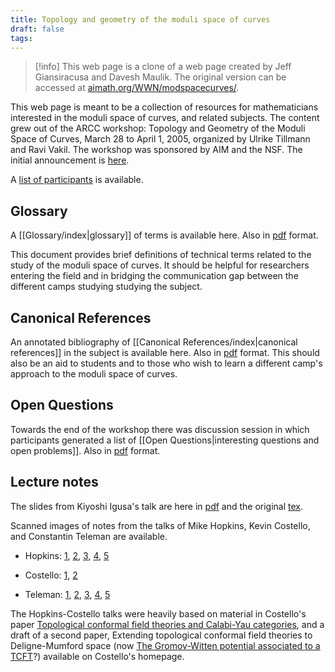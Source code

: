 ```yaml
---
title: Topology and geometry of the moduli space of curves
draft: false
tags:
---
```


> [!info]
> This web page is a clone of a web page created by Jeff Giansiracusa and Davesh Maulik. The original version can be accessed at [aimath.org/WWN/modspacecurves/](https://www.aimath.org/WWN/modspacecurves/).

This web page is meant to be a collection of resources for mathematicians interested in the moduli space of curves, and related subjects. The content grew out of the ARCC workshop: Topology and Geometry of the Moduli Space of Curves, March 28 to April 1, 2005, organized by Ulrike Tillmann and Ravi Vakil. The workshop was sponsored by AIM and the NSF. The initial announcement is [here](https://www.aimath.org/ARCC/workshops/modspacecurves.html).

A [list of participants](https://aimath.org/cgi-bin/showparticipants.prl?workshop=40&mode=participantlist) is available.

## Glossary

A [[Glossary/index|glossary]] of terms is available here. Also in [pdf](https://www.aimath.org/WWN/modspacecurves/glossary.pdf) format.

This document provides brief definitions of technical terms related to the study of the moduli space of curves. It should be helpful for researchers entering the field and in bridging the communication gap between the different camps studying studying the subject.

## Canonical References

An annotated bibliography of [[Canonical References/index|canonical references]] in the subject is available here. Also in [pdf](https://www.aimath.org/WWN/modspacecurves/canonical-references.pdf) format. This should also be an aid to students and to those who wish to learn a different camp's approach to the moduli space of curves.

## Open Questions

Towards the end of the workshop there was discussion session in which participants generated a list of [[Open Questions|interesting questions and open problems]]. Also in [pdf](https://www.aimath.org/WWN/modspacecurves/open-problems.pdf) format.

## Lecture notes

The slides from Kiyoshi Igusa's talk are here in [pdf](https://www.aimath.org/WWN/modspacecurves/igusa/AxiomSlides2.pdf) and the original [tex](https://www.aimath.org/WWN/modspacecurves/igusa/AxiomSlides2.tex).

Scanned images of notes from the talks of Mike Hopkins, Kevin Costello, and Constantin Teleman are available.

- Hopkins: [1](https://www.aimath.org/WWN/modspacecurves/hopkins-notes/hopkins-1.jpg), [2](https://www.aimath.org/WWN/modspacecurves/hopkins-notes/hopkins-2.jpg), [3](https://www.aimath.org/WWN/modspacecurves/hopkins-notes/hopkins-3.jpg), [4](https://www.aimath.org/WWN/modspacecurves/hopkins-notes/hopkins-4.jpg), [5](https://www.aimath.org/WWN/modspacecurves/hopkins-notes/hopkins-5.jpg)

- Costello: [1](https://www.aimath.org/WWN/modspacecurves/costello-notes/costello-1.jpg), [2](https://www.aimath.org/WWN/modspacecurves/costello-notes/costello-2.jpg)

- Teleman: [1](https://www.aimath.org/WWN/modspacecurves/teleman-notes/teleman-1.jpg), [2](https://www.aimath.org/WWN/modspacecurves/teleman-notes/teleman-2.jpg), [3](https://www.aimath.org/WWN/modspacecurves/teleman-notes/teleman-3.jpg), [4](https://www.aimath.org/WWN/modspacecurves/teleman-notes/teleman-4.jpg), [5](https://www.aimath.org/WWN/modspacecurves/teleman-notes/teleman-5.jpg)

The Hopkins-Costello talks were heavily based on material in Costello's paper [Topological conformal field theories and Calabi-Yau categories](https://arxiv.org/abs/math/0412149), and a draft of a second paper, Extending topological conformal field theories to Deligne-Mumford space (now [The Gromov-Witten potential associated to a TCFT](https://arxiv.org/abs/math/0509264)?) available on Costello's homepage.
